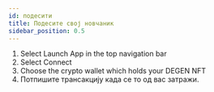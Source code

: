 ```yaml
---
id: подесити
title: Подесите свој новчаник
sidebar_position: 0.5
---
```


1. Select Launch App in the top navigation bar
2. Select Connect
3. Choose the crypto wallet which holds your DEGEN NFT
4. Потпишите трансакцију када се то од вас затражи.
